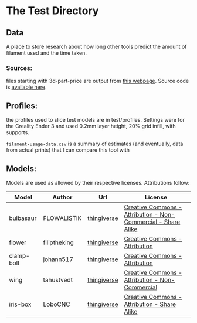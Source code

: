 # The Test Directory
## Data
A place to store research about how long other tools predict the amount of
filament used and the time taken.

### Sources:
files starting with 3d-part-price are output from [this
webpage](http://3dpartprice.com/3dpartpricelib/api-caller.php). Source code is
[available here](https://github.com/hackwin/3dPartPrice). 

## Profiles:
the profiles used to slice test models are in test/profiles. Settings were for
the Creality Ender 3 and used 0.2mm layer height, 20% grid infill, with
supports.

`filament-usage-data.csv` is a summary of estimates (and eventually, data from
actual prints) that I can compare this tool with

## Models:
Models are used as allowed by their respective licenses. Attributions follow:

Model|Author|Url|License 
------------ | ------------- | ------------- | -------------
bulbasaur|FLOWALISTIK|[thingiverse](https://www.thingiverse.com/thing:327753)|[Creative Commons - Attribution - Non-Commercial - Share Alike](https://creativecommons.org/licenses/by-nc-sa/3.0/)
flower|filiptheking|[thingiverse](https://www.thingiverse.com/thing:1596049)|[Creative Commons - Attribution](https://creativecommons.org/licenses/by/3.0/)
clamp-bolt|johann517|[thingiverse](https://www.thingiverse.com/thing:1673030)|[Creative Commons - Attribution](http://creativecommons.org/licenses/by/3.0/)
wing|tahustvedt|[thingiverse](https://www.thingiverse.com/thing:3358880)|[Creative Commons - Attribution - Non-Commercial](https://creativecommons.org/licenses/by-nc/3.0/)
iris-box|LoboCNC|[thingiverse](https://www.thingiverse.com/thing:1817180)|[Creative Commons - Attribution - Share Alike](https://creativecommons.org/licenses/by-sa/3.0/)
